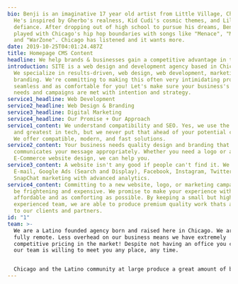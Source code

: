 ```yaml
---
bio: Benji is an imaginative 17 year old artist from Little Village, Chicago.
  He's inspired by Gherbo's realness, Kid Cudi's cosmic themes, and Lil Peep's
  defiance. After dropping out of high school to pursue his dreams, Benji has
  played with Chicago's hip hop boundaries with songs like "Menace", "Monster",
  and "WarZone". Chicago has listened and it wants more.
date: 2019-10-25T04:01:24.487Z
title: Homepage CMS Content
headline: We help brands & businesses gain a competitive advantage in the digital world.
introduction: SITE is a web design and development agency based in Chicago, IL.
  We specialize in results-driven, web design, web development, marketing, and
  branding. We're committing to making this often very intimidating process as
  seamless and as comfortable for you! Let's make sure your business's online
  needs and campaigns are met with intention and strategy.
service1_headline: Web Development
service2_headline: Web Design & Branding
service3_headline: Digital Marketing
service4_headline: Our Promise + Our Approach
service1_content: We understand compatibility and SEO. Yes, we use the latest
  and greatest in tech, but we never put that ahead of your potential customers.
  We offer compatible, modern, and fast solutions.
service2_content: Your business needs quality design and branding that
  communicates your message appropriately. Whether you need a logo or an
  E-Commerce website design, we can help you.
service3_content: A website isn't any good if people can't find it. We offer
  E-mail, Google Ads (Search and Display), Facebook, Instagram, Twitter, and
  SnapChat marketing with advanced analytics.
service4_content: Committing to a new website, logo, or marketing campaign can
  be frightening and expensive. We promise to make your experience with Site as
  affordable and as comforting as possible. By keeping a small but highly
  experienced team, we are able to produce premium quality work thats affordable
  to our clients and partners.
id: "1"
team: >-
  We are a Latino founded agency born and raised here in Chicago. We are also
  fully remote. Less overhead on our business means we have extremely
  competitive pricing in the market! Despite not having an office you can visit,
  our team is willing to meet you any place, any time.  


  Chicago and the Latino community at large produce a great amount of business for our cities. Our mission is to make sure local businesses like those in Chicago are able to compete in the forever evolving world of the web.
---
```

